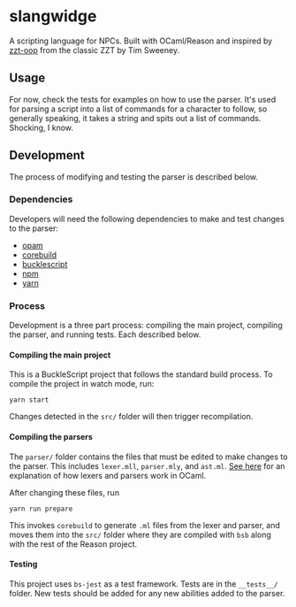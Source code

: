 # slangwidge

A scripting language for NPCs. Built with OCaml/Reason and inspired by [zzt-oop](http://apocalyptech.com/games/zzt/manual/langref.html) from the classic ZZT by Tim Sweeney.

## Usage

For now, check the tests for examples on how to use the parser. It's used for parsing a script into a list of commands for a character to follow, so generally speaking, it takes a string and spits out a list of commands. Shocking, I know.

## Development

The process of modifying and testing the parser is described below.

### Dependencies

Developers will need the following dependencies to make and test changes to the parser:

* [opam](https://opam.ocaml.org/)
* [corebuild](https://opam.ocaml.org/packages/core/)
* [bucklescript](https://bucklescript.github.io/)
* [npm](https://www.npmjs.com/)
* [yarn](https://yarnpkg.com/en/)

### Process

Development is a three part process: compiling the main project, compiling the parser, and running tests. Each described below.

#### Compiling the main project

This is a BuckleScript project that follows the standard build process. To compile the project in watch mode, run:

```
yarn start
```

Changes detected in the `src/` folder will then trigger recompilation.

#### Compiling the parsers

The `parser/` folder contains the files that must be edited to make changes to the parser. This includes `lexer.mll`, `parser.mly`, and `ast.ml`. [See here](https://realworldocaml.org/v1/en/html/parsing-with-ocamllex-and-menhir.html) for an explanation of how lexers and parsers work in OCaml.

After changing these files, run

```
yarn run prepare
```

This invokes `corebuild` to generate `.ml` files from the lexer and parser, and moves them into the `src/` folder where they are compiled with `bsb` along with the rest of the Reason project.

#### Testing

This project uses `bs-jest` as a test framework. Tests are in the `__tests__/` folder. New tests should be added for any new abilities added to the parser.
